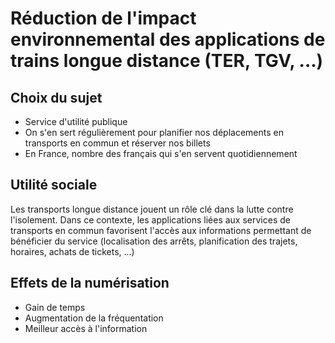 # Réduction de l'impact environnemental des applications de trains longue distance (TER, TGV, ...)

## Choix du sujet
- Service d'utilité publique
- On s'en sert régulièrement pour planifier nos déplacements en transports en commun et réserver nos billets
- En France, nombre des français qui s'en servent quotidiennement

## Utilité sociale
Les transports longue distance jouent un rôle clé dans la lutte contre l'isolement.
Dans ce contexte, les applications liées aux services de transports en commun favorisent l'accès aux informations permettant de bénéficier du service (localisation des arrêts, planification des trajets, horaires, achats de tickets, ...)

## Effets de la numérisation
- Gain de temps
- Augmentation de la fréquentation
- Meilleur accès à l'information
